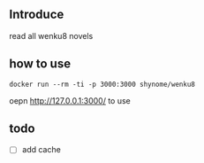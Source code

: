 ## Introduce

read all wenku8 novels

## how to use

```
docker run --rm -ti -p 3000:3000 shynome/wenku8
```

oepn <http://127.0.0.1:3000/> to use

## todo

- [ ] add cache
